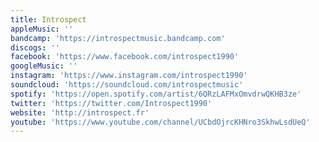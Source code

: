 ```yaml
---
title: Introspect
appleMusic: ''
bandcamp: 'https://introspectmusic.bandcamp.com'
discogs: ''
facebook: 'https://www.facebook.com/introspect1990'
googleMusic: ''
instagram: 'https://www.instagram.com/introspect1990'
soundcloud: 'https://soundcloud.com/introspectmusic'
spotify: 'https://open.spotify.com/artist/6QRzLAFMxOmvdrwQKHB3ze'
twitter: 'https://twitter.com/Introspect1990'
website: 'http://introspect.fr'
youtube: 'https://www.youtube.com/channel/UCbdOjrcKHNro3SkhwLsdUeQ'
---
```

